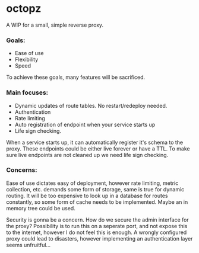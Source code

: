 # octopz

A WIP for a small, simple reverse proxy.  
 
### Goals:  

- Ease of use
- Flexibility
- Speed

To achieve these goals, many features will be sacrificed.

### Main focuses:

- Dynamic updates of route tables. No restart/redeploy needed.
- Authentication
- Rate limiting
- Auto registration of endpoint when your service starts up
- Life sign checking. 

When a service starts up, it can automatically register it's schema to the proxy. 
These endpoints could be either live forever or have a TTL. 
To make sure live endpoints are not cleaned up we need life sign checking.

### Concerns:

Ease of use dictates easy of deployment, however rate limiting, metric collection, etc. demands some form of storage, same is true for dynamic routing. It will be too expensive to look up in a database for routes constantly, so some form of cache needs to be implemented. Maybe an in memory tree could be used.

Security is gonna be a concern. How do we secure the admin interface for the proxy? 
Possibility is to run this on a seperate port, and not expose this to the internet, however I do not feel this is enough. A wrongly configured proxy could lead to disasters, however implementing an authentication layer seems unfruitful...
